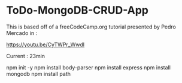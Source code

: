# ToDo-MongoDB-CRUD-App

This is based off of a freeCodeCamp.org tutorial presented by Pedro Mercado in :

https://youtu.be/CyTWPr_WwdI

Current : 23min

 npm init -y
 npm install body-parser
 npm install express
 npm install mongodb
 npm install path





